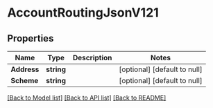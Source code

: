# AccountRoutingJsonV121

## Properties
Name | Type | Description | Notes
------------ | ------------- | ------------- | -------------
**Address** | **string** |  | [optional] [default to null]
**Scheme** | **string** |  | [optional] [default to null]

[[Back to Model list]](../README.md#documentation-for-models) [[Back to API list]](../README.md#documentation-for-api-endpoints) [[Back to README]](../README.md)

